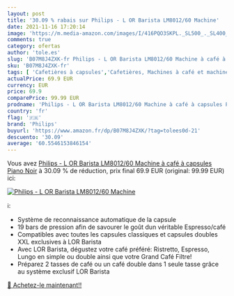 ```yaml
---
layout: post
title: '30.09 % rabais sur Philips - L OR Barista LM8012/60 Machine'
date: 2021-11-16 17:20:14
image: 'https://m.media-amazon.com/images/I/416PQO3SKPL._SL500_._SL400_.jpg'
comments: true
category: ofertas
author: 'tole.es'
slug: 'B07M8J4ZXK-fr Philips - L OR Barista LM8012/60 Machine à café à capsules...'
sku: 'B07M8J4ZXK-fr'
tags: [ 'Cafetières à capsules','Cafetières, Machines à café et machines à expresso','Café, thé et expresso','Cuisine et Maison','philips', ]
actualPrice: 69.9 EUR
currency: EUR
price: 69.9
comparePrice: 99.99 EUR
prodname: 'Philips - L OR Barista LM8012/60 Machine à café à capsules Piano Noir'
country: 'fr'
flag: '🇫🇷'
brand: 'Philips'
buyurl: 'https://www.amazon.fr/dp/B07M8J4ZXK/?tag=tolees0d-21'
descuento: '30.09'
average: '60.5546153846154'
---
```


Vous avez [Philips - L OR Barista LM8012/60 Machine à café à capsules Piano Noir](https://www.amazon.fr/dp/B07M8J4ZXK/?tag=tolees0d-21)  à  30.09 % de réduction, prix final  69.9 EUR (original: 99.99 EUR) ici:

[![Philips - L OR Barista LM8012/60 Machine](https://m.media-amazon.com/images/I/416PQO3SKPL._SL500_._SL400_.jpg)](https://www.amazon.fr/dp/B07M8J4ZXK/?tag=tolees0d-21)

ℹ️:

- Système de reconnaissance automatique de la capsule
- 19 bars de pression afin de savourer le goût dun véritable Espresso/café
- Compatibles avec toutes les capsules classiques et capsules doubles XXL exclusives à LOR Barista
- Avec LOR Barista, dégustez votre café préféré: Ristretto, Espresso, Lungo en simple ou double ainsi que votre Grand Café Filtre!
- Préparez 2 tasses de café ou un café double dans 1 seule tasse grâce au système exclusif LOR Barista

[🛒 Achetez-le maintenant!!](https://www.amazon.fr/dp/B07M8J4ZXK/?tag=tolees0d-21)
